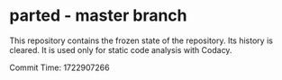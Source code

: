 # parted - master branch

This repository contains the frozen state of the repository.
Its history is cleared. It is used only for static code
analysis with Codacy.

Commit Time: 1722907266